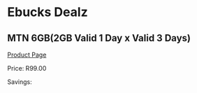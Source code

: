 
# Ebucks Dealz
## MTN 6GB(2GB Valid 1 Day x Valid 3 Days)
[Product Page](https://www.ebucks.com/web/shop/productSelected.do?prodId=1194736730&catId=300)

Price: R99.00

Savings: 


	